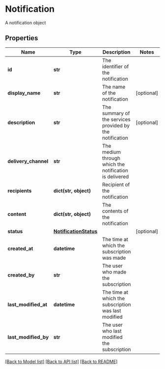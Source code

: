 # Notification

A notification object

## Properties
Name | Type | Description | Notes
------------ | ------------- | ------------- | -------------
**id** | **str** | The identifier of the notification | 
**display_name** | **str** | The name of the notification | [optional] 
**description** | **str** | The summary of the services provided by the notification | [optional] 
**delivery_channel** | **str** | The medium through which the notification is delivered | 
**recipients** | **dict(str, object)** | Recipient of the notification | 
**content** | **dict(str, object)** | The contents of the notification | 
**status** | [**NotificationStatus**](NotificationStatus.md) |  | [optional] 
**created_at** | **datetime** | The time at which the subscription was made | 
**created_by** | **str** | The user who made the subscription | 
**last_modified_at** | **datetime** | The time at which the subscription was last modified | 
**last_modified_by** | **str** | The user who last modified the subscription | 

[[Back to Model list]](../README.md#documentation-for-models) [[Back to API list]](../README.md#documentation-for-api-endpoints) [[Back to README]](../README.md)


